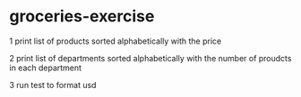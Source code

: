 # groceries-exercise

1 print list of products sorted alphabetically with the price

2 print list of departments sorted alphabetically with the number of proudcts in each department

3 run test to format usd